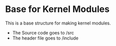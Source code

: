 # Base for Kernel Modules

This is a base structure for making kernel modules.

 - The Source code goes to /src
 - The header file goes to /include
